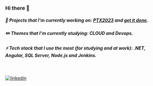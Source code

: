 ### Hi there 👋

##### 🚧 Projects that I'm currently working on: <a href="https://github.com/anddMF/PTX2023" target="_blank" rel="noopener noreferrer">PTX2023</a> and <a href="https://github.com/anddMF/get-it-done" target="_blank" rel="noopener noreferrer">get it done</a>.
##### ✏️ Themes that I'm currently studying: CLOUD and Devops.
##### ⚡ Tech stack that I use the most (for studying and at work): .NET, Angular, SQL Server, Node.js and Jenkins.
<br>

[![linkedin](https://img.shields.io/badge/linkedin-0A66C2?style=for-the-badge&logo=linkedin&logoColor=white)](https://www.linkedin.com/in/andrew-moraes-f/)
<!--
**anddMF/anddmf** is a ✨ _special_ ✨ repository because its `README.md` (this file) appears on your GitHub profile.

Here are some ideas to get you started:

- 🔭 I’m currently working on ...
- 🌱 I’m currently learning ...
- 👯 I’m looking to collaborate on ...
- 🤔 I’m looking for help with ...
- 💬 Ask me about ...
- 📫 How to reach me: ...
- 😄 Pronouns: ...
- ⚡ Fun fact: ...
-->
